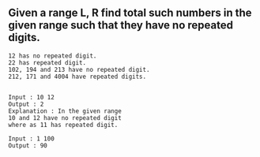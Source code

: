 ## Given a range L, R find total such numbers in the given range such that they have no repeated digits.

```
12 has no repeated digit.
22 has repeated digit.
102, 194 and 213 have no repeated digit.
212, 171 and 4004 have repeated digits.


Input : 10 12
Output : 2
Explanation : In the given range 
10 and 12 have no repeated digit 
where as 11 has repeated digit.

Input : 1 100
Output : 90
```
